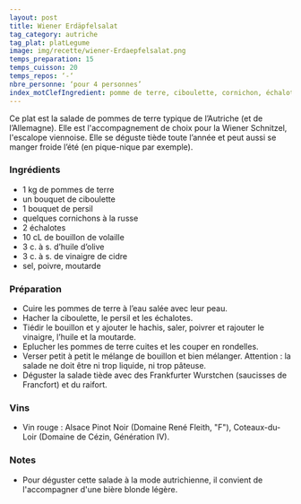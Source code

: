 ```yaml
---
layout: post
title: Wiener Erdäpfelsalat
tag_category: autriche
tag_plat: platLegume
image: img/recette/wiener-Erdaepfelsalat.png
temps_preparation: 15
temps_cuisson: 20
temps_repos: ‘-‘
nbre_personne: ‘pour 4 personnes’
index_motClefIngredient: pomme de terre, ciboulette, cornichon, échalote
---
```

Ce plat est la salade de pommes de terre typique de l’Autriche (et de l’Allemagne). Elle est l'accompagnement de choix pour la Wiener Schnitzel, l'escalope viennoise. Elle se déguste tiède toute l’année et peut aussi se manger froide l’été (en pique-nique par exemple).

### Ingrédients
* 1 kg de pommes de terre
* un bouquet de ciboulette
* 1 bouquet de persil
* quelques cornichons à la russe
* 2 échalotes
* 10 cL de bouillon de volaille
* 3 c. à s. d’huile d’olive
* 3 c. à s. de vinaigre de cidre
* sel, poivre, moutarde

### Préparation
* Cuire les pommes de terre à l’eau salée avec leur peau.
* Hacher la ciboulette, le persil et les échalotes.
* Tiédir le bouillon et y ajouter le hachis, saler, poivrer et rajouter le vinaigre, l’huile et la moutarde.
* Eplucher les pommes de terre cuites et les couper en rondelles.
* Verser petit à petit le mélange de bouillon et bien mélanger. Attention : la salade ne doit être ni trop liquide, ni trop pâteuse.
* Déguster la salade tiède avec des Frankfurter Wurstchen (saucisses de Francfort) et du raifort.

### Vins
* Vin rouge : Alsace Pinot Noir (Domaine René Fleith, "F"), Coteaux-du-Loir (Domaine de Cézin, Génération IV).

### Notes
* Pour déguster cette salade à la mode autrichienne, il convient de l'accompagner d'une bière blonde légère.
